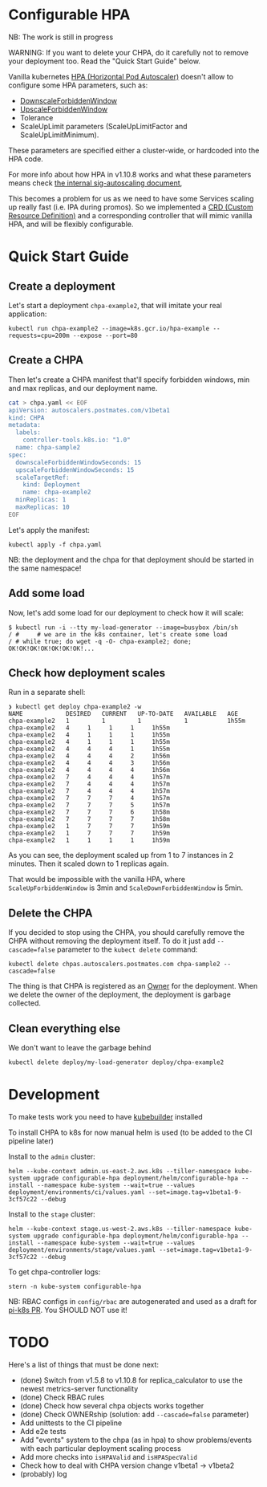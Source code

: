 # Configurable HPA

NB: The work is still in progress

WARNING: If you want to delete your CHPA, do it carefully not to remove your deployment too. Read the "Quick Start Guide" below.

Vanilla kubernetes [HPA (Horizontal Pod Autoscaler)](https://kubernetes.io/docs/tasks/run-application/horizontal-pod-autoscale/) doesn't allow to configure some HPA parameters, such as:

 - [DownscaleForbiddenWindow](https://github.com/kubernetes/website/blob/snapshot-initial-v1.11/content/en/docs/tasks/run-application/horizontal-pod-autoscale.md#support-for-cooldowndelay)
 - [UpscaleForbiddenWindow](https://github.com/kubernetes/website/blob/snapshot-initial-v1.11/content/en/docs/tasks/run-application/horizontal-pod-autoscale.md#support-for-cooldowndelay)
 - Tolerance
 - ScaleUpLimit parameters (ScaleUpLimitFactor and ScaleUpLimitMinimum). 

These parameters are specified either a cluster-wide, or hardcoded into the HPA code.

For more info about how HPA in v1.10.8 works and what these parameters means check [the internal sig-autoscaling document](https://docs.google.com/document/d/1Gy90Rbjazq3yYEUL-5cvoVBgxpzcJC9vcfhAkkhMINs/edit#), 

This becomes a problem for us as we need to have some Services scaling up really fast (i.e. IPA during promos).
So we implemented a [CRD (Custom Resource Definition)](https://kubernetes.io/docs/concepts/extend-kubernetes/api-extension/custom-resources/#customresourcedefinitions) 
and a corresponding controller that will mimic vanilla HPA, and will be flexibly configurable.


# Quick Start Guide

## Create a deployment

Let's start a deployment `chpa-example2`, that will imitate your real application:

    kubectl run chpa-example2 --image=k8s.gcr.io/hpa-example --requests=cpu=200m --expose --port=80

## Create a CHPA

Then let's create a CHPA manifest that'll specify forbidden windows, 
min and max replicas, and our deployment name.

```bash
cat > chpa.yaml << EOF
apiVersion: autoscalers.postmates.com/v1beta1
kind: CHPA
metadata:
  labels:
    controller-tools.k8s.io: "1.0"
  name: chpa-sample2
spec:
  downscaleForbiddenWindowSeconds: 15
  upscaleForbiddenWindowSeconds: 15
  scaleTargetRef:
    kind: Deployment
    name: chpa-example2
  minReplicas: 1
  maxReplicas: 10
EOF
```

Let's apply the manifest:

    kubectl apply -f chpa.yaml

NB: the deployment and the chpa for that deployment should be started in the same namespace!

## Add some load

Now, let's add some load for our deployment to check how it will scale:

```
$ kubectl run -i --tty my-load-generator --image=busybox /bin/sh
/ #     # we are in the k8s container, let's create some load
/ # while true; do wget -q -O- chpa-example2; done;
OK!OK!OK!OK!OK!OK!OK!...
```

## Check how deployment scales

Run in a separate shell:

```
❯ kubectl get deploy chpa-example2 -w
NAME            DESIRED   CURRENT   UP-TO-DATE   AVAILABLE   AGE
chpa-example2   1         1         1            1           1h55m
chpa-example2   4     1     1     1     1h55m
chpa-example2   4     1     1     1     1h55m
chpa-example2   4     1     1     1     1h55m
chpa-example2   4     4     4     1     1h55m
chpa-example2   4     4     4     2     1h56m
chpa-example2   4     4     4     3     1h56m
chpa-example2   4     4     4     4     1h56m
chpa-example2   7     4     4     4     1h57m
chpa-example2   7     4     4     4     1h57m
chpa-example2   7     4     4     4     1h57m
chpa-example2   7     7     7     4     1h57m
chpa-example2   7     7     7     5     1h57m
chpa-example2   7     7     7     6     1h58m
chpa-example2   7     7     7     7     1h58m
chpa-example2   1     7     7     7     1h59m
chpa-example2   1     7     7     7     1h59m
chpa-example2   1     1     1     1     1h59m
```

As you can see, the deployment scaled up from 1 to 7 instances in 2 minutes.
Then it scaled down to 1 replicas again.

That would be impossible with the vanilla HPA, where `ScaleUpForbiddenWindow` is 3min and `ScaleDownForbiddenWindow` is 5min.

## Delete the CHPA

If you decided to stop using the CHPA, you should carefully remove the CHPA without removing the 
deployment itself. To do it just add `--cascade=false` parameter to the `kubect delete` command:

    kubectl delete chpas.autoscalers.postmates.com chpa-sample2 --cascade=false

The thing is that CHPA is registered as an [Owner](https://kubernetes.io/docs/reference/generated/kubernetes-api/v1.10/#ownerreference-v1-meta) for the deployment.
When we delete the owner of the deployment, the deployment is garbage collected.

## Clean everything else

We don't want to leave the garbage behind

```bash
kubectl delete deploy/my-load-generator deploy/chpa-example2
```

# Development

To make tests work you need to have [kubebuilder](https://book.kubebuilder.io/) installed

To install CHPA to k8s for now manual helm is used (to be added to the CI pipeline later)

Install to the `admin` cluster:

    helm --kube-context admin.us-east-2.aws.k8s --tiller-namespace kube-system upgrade configurable-hpa deployment/helm/configurable-hpa --install --namespace kube-system --wait=true --values deployment/environments/ci/values.yaml --set=image.tag=v1beta1-9-3cf57c22 --debug

Install to the `stage` cluster:

    helm --kube-context stage.us-west-2.aws.k8s --tiller-namespace kube-system upgrade configurable-hpa deployment/helm/configurable-hpa --install --namespace kube-system --wait=true --values deployment/environments/stage/values.yaml --set=image.tag=v1beta1-9-3cf57c22 --debug

To get chpa-controller logs:

    stern -n kube-system configurable-hpa

NB: RBAC configs in `config/rbac` are autogenerated and used as a draft for [pi-k8s PR](https://github.com/postmates/pi-k8s/pull/1811). You SHOULD NOT use it!

# TODO

Here's a list of things that must be done next:

- (done) Switch from v1.5.8 to v1.10.8 for replica_calculator to use the newest metrics-server functionality
- (done) Check RBAC rules
- (done) Check how several chpa objects works together
- (done) Check OWNERship (solution: add `--cascade=false` parameter)
- Add unittests to the CI pipeline
- Add e2e tests
- Add "events" system to the chpa (as in hpa) to show problems/events with each particular deployment scaling process
- Add more checks into `isHPAValid` and `isHPASpecValid`
- Check how to deal with CHPA version change v1beta1 -> v1beta2
- (probably) log
